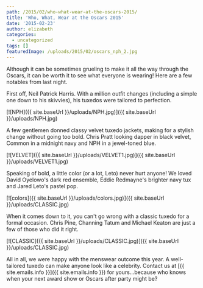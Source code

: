 ```yaml
---
path: /2015/02/who-what-wear-at-the-oscars-2015/
title: 'Who, What, Wear at the Oscars 2015'
date: '2015-02-23'
author: elizabeth
categories:
  - uncategorized
tags: []
featuredImage: /uploads/2015/02/oscars_nph_2.jpg
---
```

Although it can be sometimes grueling to make it all the way through the Oscars, it can be worth it to see what everyone is wearing! Here are a few notables from last night.

First off, Neil Patrick Harris. With a million outfit changes (including a simple one down to his skivvies), his tuxedos were tailored to perfection.

[![NPH]({{ site.baseUrl }}/uploads/NPH.jpg)]({{ site.baseUrl }}/uploads/NPH.jpg)

A few gentlemen donned classy velvet tuxedo jackets, making for a stylish change without going too bold. Chris Pratt looking dapper in black velvet, Common in a midnight navy and NPH in a jewel-toned blue.

[![VELVET]({{ site.baseUrl }}/uploads/VELVET1.jpg)]({{ site.baseUrl }}/uploads/VELVET1.jpg)

Speaking of bold, a little color (or a lot, Leto) never hurt anyone! We loved David Oyelowo's dark red ensemble, Eddie Redmayne's brighter navy tux and Jared Leto's pastel pop.

[![colors]({{ site.baseUrl }}/uploads/colors.jpg)]({{ site.baseUrl }}/uploads/CLASSIC.jpg)

When it comes down to it, you can't go wrong with a classic tuxedo for a formal occasion. Chris Pine, Channing Tatum and Michael Keaton are just a few of those who did it right.

[![CLASSIC]({{ site.baseUrl }}/uploads/CLASSIC.jpg)]({{ site.baseUrl }}/uploads/CLASSIC.jpg)

All in all, we were happy with the menswear outcome this year. A well-tailored tuxedo can make anyone look like a celebrity. Contact us at [{{ site.emails.info }}]({{ site.emails.info }}) for yours...because who knows when your next award show or Oscars after party might be?